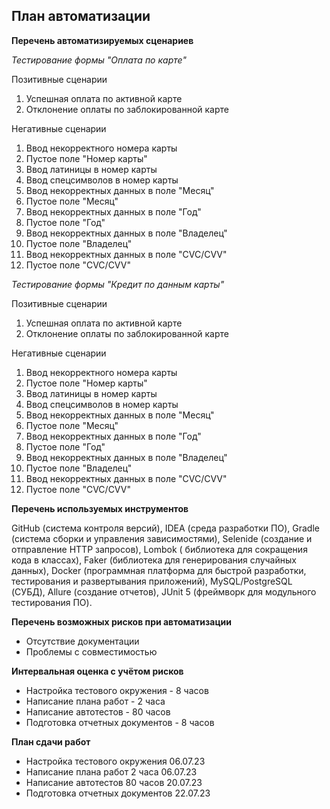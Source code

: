 ## План автоматизации

**Перечень автоматизируемых сценариев**

*Тестирование формы "Оплата по карте"*

Позитивные сценарии

1. Успешная оплата по активной карте
2. Отклонение оплаты по заблокированной карте

Негативные сценарии

1. Ввод некорректного номера карты
2. Пустое поле "Номер карты"
3. Ввод латиницы в номер карты
4. Ввод спецсимволов в номер карты
5. Ввод некорректных данных в поле "Месяц"
6. Пустое поле "Месяц"
7. Ввод некорректных данных в поле "Год"
8. Пустое поле "Год"
9. Ввод некорректных данных в поле "Владелец"
10. Пустое поле "Владелец"
11. Ввод некорректных данных в поле "CVC/CVV"
12. Пустое поле "CVC/CVV"

*Тестирование формы "Кредит по данным карты"*

Позитивные сценарии

1. Успешная оплата по активной карте
2. Отклонение оплаты по заблокированной карте

Негативные сценарии

1. Ввод некорректного номера карты
2. Пустое поле "Номер карты"
3. Ввод латиницы в номер карты
4. Ввод спецсимволов в номер карты
5. Ввод некорректных данных в поле "Месяц"
6. Пустое поле "Месяц"
7. Ввод некорректных данных в поле "Год"
8. Пустое поле "Год"
9. Ввод некорректных данных в поле "Владелец"
10. Пустое поле "Владелец"
11. Ввод некорректных данных в поле "CVC/CVV"
12. Пустое поле "CVC/CVV"


**Перечень используемых инструментов**

GitHub (система контроля версий), IDEA (среда разработки ПО), Gradle (система сборки и управления зависимостями), Selenide (создание и отправление HTTP запросов), Lombok ( библиотека для сокращения кода в классах), Faker (библиотека для генерирования случайных данных), Docker (программная платформа для быстрой разработки, тестирования и развертывания приложений), MySQL/PostgreSQL (СУБД), Allure (создание отчетов), JUnit 5 (фреймворк для модульного тестирования ПО).

**Перечень возможных рисков при автоматизации**

- Отсутствие документации
- Проблемы с совместимостью

**Интервальная оценка с учётом рисков**

- Настройка тестового окружения - 8 часов
- Написание плана работ - 2 часа
- Написание автотестов - 80 часов
- Подготовка отчетных документов - 8 часов

**План сдачи работ**

- Настройка тестового окружения 06.07.23
- Написание плана работ 2 часа 06.07.23
- Написание автотестов 80 часов 20.07.23
- Подготовка отчетных документов 22.07.23
